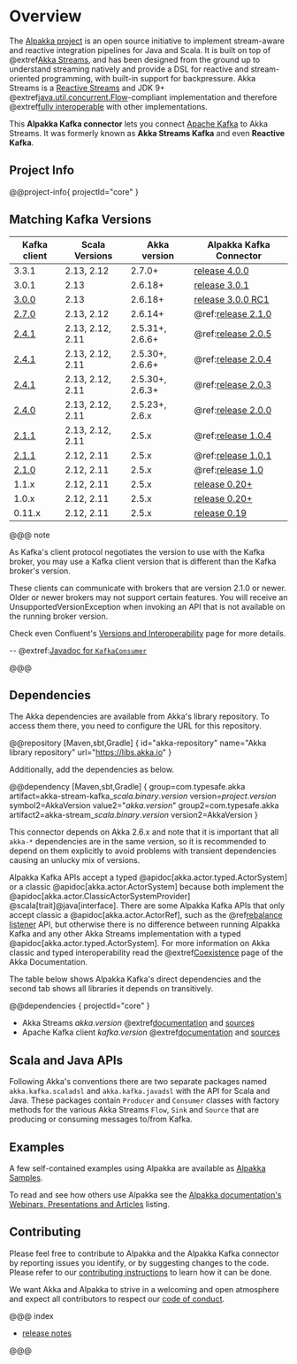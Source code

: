# Overview

The [Alpakka project](https://doc.akka.io/docs/alpakka/current/) is an open source initiative to implement stream-aware and reactive integration pipelines for Java and Scala. It is built on top of @extref[Akka Streams](akka:stream/index.html), and has been designed from the ground up to understand streaming natively and provide a DSL for reactive and stream-oriented programming, with built-in support for backpressure. Akka Streams is a [Reactive Streams](https://www.reactive-streams.org/) and JDK 9+ @extref[java.util.concurrent.Flow](java-docs:docs/api/java.base/java/util/concurrent/Flow.html)-compliant implementation and therefore @extref[fully interoperable](akka:general/stream/stream-design.html#interoperation-with-other-reactive-streams-implementations) with other implementations.

This **Alpakka Kafka connector** lets you connect [Apache Kafka](https://kafka.apache.org/) to Akka Streams. It was formerly known as **Akka Streams Kafka** and even **Reactive Kafka**.

## Project Info

@@project-info{ projectId="core" }

## Matching Kafka Versions

| Kafka client                                                            | Scala Versions   | Akka version    | Alpakka Kafka Connector
|-------------------------------------------------------------------------|------------------|-----------------|-------------------------
| 3.3.1                                                                   | 2.13, 2.12       | 2.7.0+          | [release 4.0.0](https://github.com/akka/alpakka-kafka/releases/tag/v4.0.0)
| 3.0.1                                                                   | 2.13             | 2.6.18+         | [release 3.0.1](https://github.com/akka/alpakka-kafka/releases/tag/v3.0.0)
| [3.0.0](https://blogs.apache.org/kafka/entry/what-s-new-in-apache6)     | 2.13             | 2.6.18+         | [release 3.0.0 RC1](https://github.com/akka/alpakka-kafka/releases/tag/v3.0.0-RC1)
| [2.7.0](https://archive.apache.org/dist/kafka/2.7.0/RELEASE_NOTES.html) | 2.13, 2.12       | 2.6.14+         | @ref:[release 2.1.0](release-notes/2.1.x.md)
| [2.4.1](https://archive.apache.org/dist/kafka/2.4.1/RELEASE_NOTES.html) | 2.13, 2.12, 2.11 | 2.5.31+, 2.6.6+ | @ref:[release 2.0.5](release-notes/2.0.x.md)
| [2.4.1](https://archive.apache.org/dist/kafka/2.4.1/RELEASE_NOTES.html) | 2.13, 2.12, 2.11 | 2.5.30+, 2.6.6+ | @ref:[release 2.0.4](release-notes/2.0.x.md)
| [2.4.1](https://archive.apache.org/dist/kafka/2.4.1/RELEASE_NOTES.html) | 2.13, 2.12, 2.11 | 2.5.30+, 2.6.3+ | @ref:[release 2.0.3](release-notes/2.0.x.md)
| [2.4.0](https://archive.apache.org/dist/kafka/2.4.0/RELEASE_NOTES.html) | 2.13, 2.12, 2.11 | 2.5.23+, 2.6.x  | @ref:[release 2.0.0](release-notes/2.0.x.md)
| [2.1.1](https://archive.apache.org/dist/kafka/2.1.1/RELEASE_NOTES.html) | 2.13, 2.12, 2.11 | 2.5.x           | @ref:[release 1.0.4](release-notes/1.0.x.md#1-0-4)
| [2.1.1](https://archive.apache.org/dist/kafka/2.1.1/RELEASE_NOTES.html) | 2.12, 2.11       | 2.5.x           | @ref:[release 1.0.1](release-notes/1.0.x.md#1-0-1)
| [2.1.0](https://archive.apache.org/dist/kafka/2.1.0/RELEASE_NOTES.html) | 2.12, 2.11       | 2.5.x           | @ref:[release 1.0](release-notes/1.0.x.md#1-0)
| 1.1.x                                                                   | 2.12, 2.11       | 2.5.x           | [release 0.20+](https://github.com/akka/alpakka-kafka/releases)
| 1.0.x                                                                   | 2.12, 2.11       | 2.5.x           | [release 0.20+](https://github.com/akka/alpakka-kafka/releases)
| 0.11.x                                                                  | 2.12, 2.11       | 2.5.x           | [release 0.19](https://github.com/akka/alpakka-kafka/milestone/19?closed=1)

@@@ note

As Kafka's client protocol negotiates the version to use with the Kafka broker, you may use a Kafka client version that is different than the Kafka broker's version.

These clients can communicate with brokers that are version 2.1.0 or newer. Older or newer brokers may not support certain features. You will receive an UnsupportedVersionException when invoking an API that is not available on the running broker version.

Check even Confluent's [Versions and Interoperability](https://docs.confluent.io/platform/current/installation/versions-interoperability.html) page for more details. 

-- @extref:[Javadoc for `KafkaConsumer`](kafka:/javadoc/index.html?org/apache/kafka/clients/consumer/KafkaConsumer.html)

@@@

## Dependencies

The Akka dependencies are available from Akka's library repository. To access them there, you need to configure the URL for this repository.

@@repository [Maven,sbt,Gradle] {
  id="akka-repository"
  name="Akka library repository"
  url="https://libs.akka.io"
}

Additionally, add the dependencies as below.

@@dependency [Maven,sbt,Gradle] {
  group=com.typesafe.akka
  artifact=akka-stream-kafka_$scala.binary.version$
  version=$project.version$
  symbol2=AkkaVersion
  value2="$akka.version$"
  group2=com.typesafe.akka
  artifact2=akka-stream_$scala.binary.version$
  version2=AkkaVersion
}

This connector depends on Akka 2.6.x and note that it is important that all `akka-*` dependencies are in the same version, so it is recommended to depend on them explicitly to avoid problems with transient dependencies causing an unlucky mix of versions.

Alpakka Kafka APIs accept a typed @apidoc[akka.actor.typed.ActorSystem] or a classic @apidoc[akka.actor.ActorSystem] because both implement the @apidoc[akka.actor.ClassicActorSystemProvider] @scala[trait]@java[interface].
There are some Alpakka Kafka APIs that only accept classic a @apidoc[akka.actor.ActorRef], such as the @ref[rebalance listener](./consumer-rebalance.md) API, but otherwise there is no difference between running Alpakka Kafka and any other Akka Streams implementation with a typed @apidoc[akka.actor.typed.ActorSystem]. 
For more information on Akka classic and typed interoperability read the @extref[Coexistence](akka:/typed/coexisting.html) page of the Akka Documentation.

The table below shows Alpakka Kafka's direct dependencies and the second tab shows all libraries it depends on transitively.

@@dependencies { projectId="core" }

* Akka Streams $akka.version$ @extref[documentation](akka:stream/index.html) and [sources](https://github.com/akka/akka)
* Apache Kafka client $kafka.version$ @extref[documentation](kafka:/documentation#index) and [sources](https://github.com/apache/kafka)


## Scala and Java APIs

Following Akka's conventions there are two separate packages named `akka.kafka.scaladsl` and `akka.kafka.javadsl`
with the API for Scala and Java. These packages contain `Producer` and `Consumer`
classes with factory methods for the various Akka Streams `Flow`, `Sink` and `Source`
that are producing or consuming messages to/from Kafka.


## Examples

A few self-contained examples using Alpakka are available as [Alpakka Samples](https://akka.io/alpakka-samples/).

To read and see how others use Alpakka see the [Alpakka documentation's Webinars, Presentations and Articles](https://doc.akka.io/docs/alpakka/current/other-docs/webinars-presentations-articles.html) listing.


## Contributing

Please feel free to contribute to Alpakka and the Alpakka Kafka connector by reporting issues you identify, or by suggesting changes to the code. Please refer to our [contributing instructions](https://github.com/akka/alpakka-kafka/blob/main/CONTRIBUTING.md) to learn how it can be done.

We want Akka and Alpakka to strive in a welcoming and open atmosphere and expect all contributors to respect our [code of conduct](https://www.lightbend.com/conduct).


@@@ index

* [release notes](release-notes/index.md)

@@@
